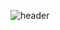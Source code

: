 ![header](https://capsule-render.vercel.app/api?type=waving&color=0:0066CC,80:0059B3,100:004080&reversal=true&height=195&text=welcome&fontColor=FFFFFF&fontSize=75&fontAlignY=36.5&desc=DanielLee's%20Profile&descSize=17&descAlign=62.3&descAlignY=54)

